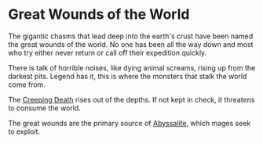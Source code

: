 # Great Wounds of the World
The gigantic chasms that lead deep into the earth's crust have been named the great wounds of the world. No one has been all the way down and most who try either never return or call off their expedition quickly. 

There is talk of horrible noises, like dying animal screams, rising up from the darkest pits. Legend has it, this is where the monsters that stalk the world come from. 

The [Creeping Death](../bestiary/horrors/creeping-death) rises out of the depths. If not kept in check, it threatens to consume the world. 

The great wounds are the primary source of [Abyssalite](../magic/abyssalite), which mages seek to exploit. 